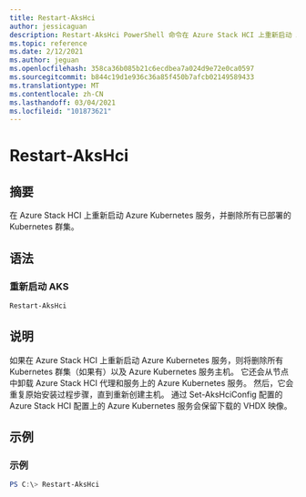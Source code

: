 ```yaml
---
title: Restart-AksHci
author: jessicaguan
description: Restart-AksHci PowerShell 命令在 Azure Stack HCI 上重新启动 AKS，并删除所有部署的 Kubernetes 群集。
ms.topic: reference
ms.date: 2/12/2021
ms.author: jeguan
ms.openlocfilehash: 358ca36b085b21c6ecdbea7a024d9e72e0ca0597
ms.sourcegitcommit: b844c19d1e936c36a85f450b7afcb02149589433
ms.translationtype: MT
ms.contentlocale: zh-CN
ms.lasthandoff: 03/04/2021
ms.locfileid: "101873621"
---
```

# <a name="restart-akshci"></a>Restart-AksHci

## <a name="synopsis"></a>摘要
在 Azure Stack HCI 上重新启动 Azure Kubernetes 服务，并删除所有已部署的 Kubernetes 群集。

## <a name="syntax"></a>语法

### <a name="restart-aks-hci"></a>重新启动 AKS
```powershell
Restart-AksHci
```

## <a name="description"></a>说明
如果在 Azure Stack HCI 上重新启动 Azure Kubernetes 服务，则将删除所有 Kubernetes 群集（如果有）以及 Azure Kubernetes 服务主机。 它还会从节点中卸载 Azure Stack HCI 代理和服务上的 Azure Kubernetes 服务。 然后，它会重复原始安装过程步骤，直到重新创建主机。 通过 Set-AksHciConfig 配置的 Azure Stack HCI 配置上的 Azure Kubernetes 服务会保留下载的 VHDX 映像。

## <a name="examples"></a>示例

### <a name="example"></a>示例
```powershell
PS C:\> Restart-AksHci
```
